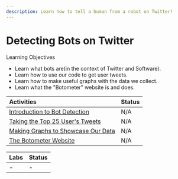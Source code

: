 ```yaml
---
description: Learn how to tell a human from a robot on Twitter!
---
```


# Detecting Bots on Twitter

Learning Objectives

* Learn what bots are\(in the context of Twitter and Software\).
* Learn how to use our code to get user tweets.
* Learn how to make useful graphs with the data we collect.
* Learn what the "Botometer" website is and does.



| Activities | Status |
| :--- | :--- |
| [Introduction to Bot Detection](https://github.com/bitprj/curriculum/tree/master/Module_Twitter_API/activities/Act6_Detecting%20Bots%20on%20Twitter) | N/A |
| [Taking the Top 25 User's Tweets](https://github.com/bitprj/curriculum/tree/master/Module_Twitter_API/activities/Act6_Detecting%20Bots%20on%20Twitter) | N/A |
| [Making Graphs to Showcase Our Data](https://github.com/bitprj/curriculum/tree/master/Module_Twitter_API/activities/Act6_Detecting%20Bots%20on%20Twitter) | N/A |
| [The Botometer Website](https://github.com/bitprj/curriculum/tree/master/Module_Twitter_API/activities/Act6_Detecting%20Bots%20on%20Twitter) | N/A |

| Labs | Status |
| :--- | :--- |
| - | - |



